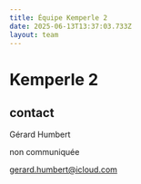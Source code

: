 ```yaml
---
title: Équipe Kemperle 2
date: 2025-06-13T13:37:03.733Z
layout: team
---
```


# Kemperle 2



## contact 

Gérard Humbert

non communiquée

gerard.humbert@icloud.com

